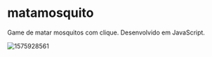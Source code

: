 # matamosquito
Game de matar mosquitos com clique. Desenvolvido em JavaScript.

![1575928561](https://user-images.githubusercontent.com/43252661/70477122-e82f3780-1ab6-11ea-9cd4-88d596db05ba.gif)

